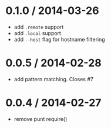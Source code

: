 
0.1.0 / 2014-03-26
==================

 * add `.remote` support
 * add `.local` support
 * add `--host` flag for hostname filtering

0.0.5 / 2014-02-28
==================

 * add pattern matching. Closes #7

0.0.4 / 2014-02-27
==================

 * remove punt require()
